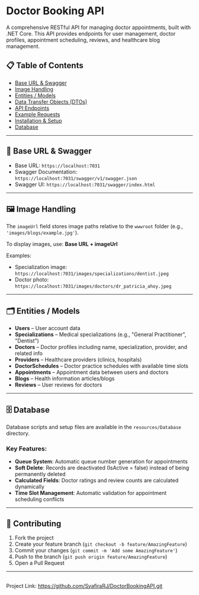 # Doctor Booking API

A comprehensive RESTful API for managing doctor appointments, built with .NET Core. This API provides endpoints for user management, doctor profiles, appointment scheduling, reviews, and healthcare blog management.

## 📋 Table of Contents

- [Base URL & Swagger](#base-url--swagger)
- [Image Handling](#image-handling)
- [Entities / Models](#entities--models)
- [Data Transfer Objects (DTOs)](#data-transfer-objects-dtos)
- [API Endpoints](#api-endpoints)
- [Example Requests](#example-requests)
- [Installation & Setup](#installation--setup)
- [Database](#database)

---

## 🔗 Base URL & Swagger

- Base URL: `https://localhost:7031`
- Swagger Documentation: `https://localhost:7031/swagger/v1/swagger.json`
- Swagger UI: `https://localhost:7031/swagger/index.html`

---

## 🖼️ Image Handling

The `imageUrl` field stores image paths relative to the `wwwroot` folder (e.g., `'images/blogs/example.jpg'`).

To display images, use: **Base URL + imageUrl**

Examples:
- Specialization image: `https://localhost:7031/images/specializations/dentist.jpeg`
- Doctor photo: `https://localhost:7031/images/doctors/dr_patricia_ahoy.jpeg`

---

## 🗂️ Entities / Models

- **Users** – User account data
- **Specializations** – Medical specializations (e.g., "General Practitioner", "Dentist")
- **Doctors** – Doctor profiles including name, specialization, provider, and related info
- **Providers** – Healthcare providers (clinics, hospitals)
- **DoctorSchedules** – Doctor practice schedules with available time slots
- **Appointments** – Appointment data between users and doctors
- **Blogs** – Health information articles/blogs
- **Reviews** – User reviews for doctors

---

## 🗄️ Database

Database scripts and setup files are available in the `resources/Database` directory.

### Key Features:
- **Queue System**: Automatic queue number generation for appointments
- **Soft Delete**: Records are deactivated (IsActive = false) instead of being permanently deleted
- **Calculated Fields**: Doctor ratings and review counts are calculated dynamically
- **Time Slot Management**: Automatic validation for appointment scheduling conflicts

---

## 🤝 Contributing

1. Fork the project
2. Create your feature branch (`git checkout -b feature/AmazingFeature`)
3. Commit your changes (`git commit -m 'Add some AmazingFeature'`)
4. Push to the branch (`git push origin feature/AmazingFeature`)
5. Open a Pull Request

---

## 
Project Link:  https://github.com/SyafiraRJ/DoctorBookingAPI.git